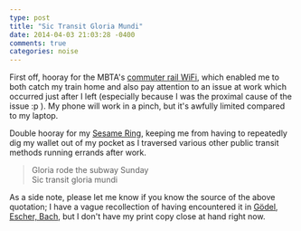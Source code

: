 ```yaml
---
type: post
title: "Sic Transit Gloria Mundi"
date: 2014-04-03 21:03:28 -0400
comments: true
categories: noise
---
```

First off, hooray for the MBTA's [commuter rail WiFi](http://www.mbta.com/riding_the_t/wifi/), which enabled me to both catch my train home and also pay attention to an issue at work which occurred just after I left (especially because I was the proximal cause of the issue :p ).  My phone will work in a pinch, but it's awfully limited compared to my laptop.

Double hooray for my [Sesame Ring](http://www.ringtheory.com/), keeping me from having to repeatedly dig my wallet out of my pocket as I traversed various other public transit methods running errands after work.

>Gloria rode the subway Sunday  
Sic transit gloria mundi

As a side note, please let me know if you know the source of the above quotation; I have a vague recollection of having encountered it in [Gödel, Escher, Bach](https://en.wikipedia.org/wiki/G%C3%B6del%2C_Escher%2C_Bach), but I don't have my print copy close at hand right now.
